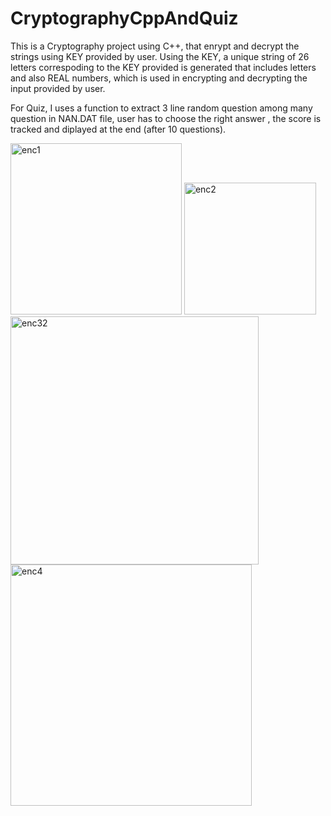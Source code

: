 # CryptographyCppAndQuiz
This is a Cryptography project using C++, that enrypt and decrypt the strings using KEY 
provided by user. Using the KEY, a unique string of 26 letters correspoding to the KEY provided
is generated that includes letters and also REAL numbers, which is used in encrypting and decrypting
the input provided by user.

For Quiz, I uses a function to extract 3 line random question among many question in NAN.DAT file,
user has to choose the right answer , the score is tracked and diplayed at the end (after 10 questions).

<img width="274" alt="enc1" src="https://github.com/areebquadri/CryptographyCppAndQuiz/assets/139630610/6c3cbf54-1a95-4d97-b9e2-98ebe0319b75">
<img width="211" alt="enc2" src="https://github.com/areebquadri/CryptographyCppAndQuiz/assets/139630610/b30371e2-29df-41df-8ade-889a20d54737">


<img width="397" alt="enc32" src="https://github.com/areebquadri/CryptographyCppAndQuiz/assets/139630610/327922d2-eb7a-4404-abb5-702ba7054b35">




<img width="386" alt="enc4" src="https://github.com/areebquadri/CryptographyCppAndQuiz/assets/139630610/a18aa078-6f60-4591-8b11-5de00fe88736">
